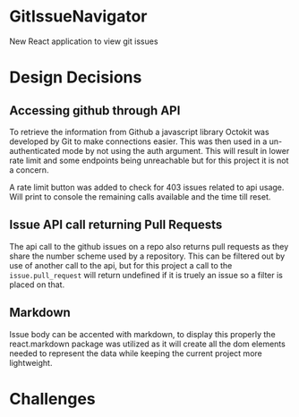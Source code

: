 # GitIssueNavigator
New React application to view git issues 


# Design Decisions

## Accessing github through API

To retrieve the information from Github a javascript library Octokit was developed by Git to make connections easier. This was then used in a un-authenticated mode by not using the auth argument. This will result in lower rate limit and some endpoints being unreachable but for this project it is not a concern. 

A rate limit button was added to check for 403 issues related to api usage. Will print to console the remaining calls available and the time till reset.

## Issue API call returning Pull Requests

The api call to the github issues on a repo also returns pull requests as they share the number scheme used by a repository. This can be filtered out by use of another call to the api, but for this project a call to the ``issue.pull_request`` will return undefined if it is truely an issue so a filter is placed on that.

## Markdown

Issue body can be accented with markdown, to display this properly the react.markdown package was utilized as it will create all the dom elements needed to represent the data while keeping the current project more lightweight.


# Challenges